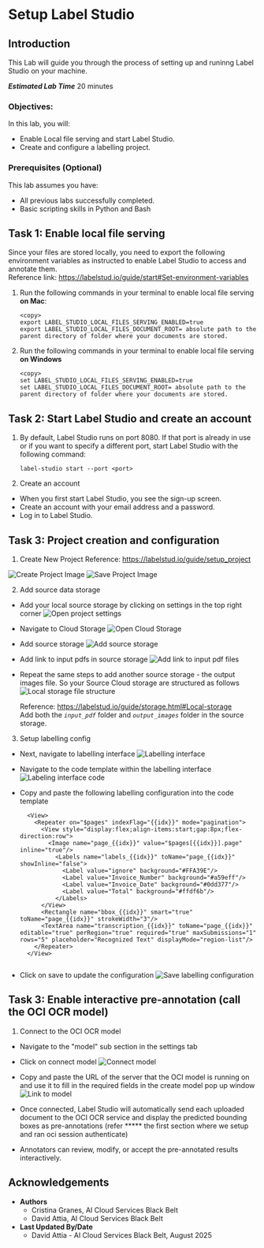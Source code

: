 # Setup Label Studio

## Introduction

This Lab will guide you through the process of setting up and runinng Label Studio on your machine.

***Estimated Lab Time*** 20 minutes


### Objectives:

In this lab, you will:
* Enable Local file serving and start Label Studio.
* Create and configure a labelling project.

### Prerequisites (Optional)

This lab assumes you have:
* All previous labs successfully completed.
* Basic scripting skills in Python and Bash


## Task 1: Enable local file serving
Since your files are stored locally, you need to export the following environment variables as instructed to enable Label Studio to access and annotate them. 
</br>
Reference link: https://labelstud.io/guide/start#Set-environment-variables 

1. Run the following commands in your terminal to enable local file serving **on Mac**:

    ```
    <copy>
    export LABEL_STUDIO_LOCAL_FILES_SERVING_ENABLED=true 
    export LABEL_STUDIO_LOCAL_FILES_DOCUMENT_ROOT= absolute path to the parent directory of folder where your documents are stored.

    ```

2. Run the following commands in your terminal to enable local file serving **on Windows**

    ```
    <copy>
    set LABEL_STUDIO_LOCAL_FILES_SERVING_ENABLED=true 
    set LABEL_STUDIO_LOCAL_FILES_DOCUMENT_ROOT= absolute path to the parent directory of folder where your documents are stored.

    ```

## Task 2: Start Label Studio and create an account


1. By default, Label Studio runs on port 8080. If that port is already in use or if you want to specify a different port, start Label Studio with the following command:
    ```
    label-studio start --port <port> 
    ```

2. Create an account
  - When you first start Label Studio, you see the sign-up screen. 
  - Create an account with your email address and a password. 
  - Log in to Label Studio. 


## Task 3: Project creation and configuration

1. Create New Project
Reference: https://labelstud.io/guide/setup_project 

  ![Create Project Image](images/create-project.png)
  ![Save Project Image](images/save-project.png)


2. Add source data storage
- Add your local source storage by clicking on settings in the top right corner
  ![Open project settings](images/settings-ls.png)
- Navigate to Cloud Storage 
  ![Open Cloud Storage](images/cloud-storage-ls.png)
- Add source storage
  ![Add source storage](images/source-storage.png)
- Add link to input pdfs in source storage 
  ![Add link to input pdf files](images/input-pdf-path.png)
- Repeat the same steps to add another source storage - the output images file. So your Source Cloud storage 
  are structured as follows
  ![Local storage file structure](images/local-storage-files.png)

  Reference: https://labelstud.io/guide/storage.html#Local-storage 
  </br>
  Add both the *`input_pdf`* folder and *`output_images`* folder in the source storage.


3. Setup labelling config

- Next, navigate to labelling interface 
  ![Labelling interface](images/labeling-interface.png)

- Navigate to the code template within the labelling interface
  ![Labeling interface code](images/labelling-code.png)

- Copy and paste the following labelling configuration into the code template
  
    ```
      <View>
        <Repeater on="$pages" indexFlag="{{idx}}" mode="pagination">
          <View style="display:flex;align-items:start;gap:8px;flex-direction:row">
            <Image name="page_{{idx}}" value="$pages[{{idx}}].page" inline="true"/>
              <Labels name="labels_{{idx}}" toName="page_{{idx}}" showInline="false">
                <Label value="ignore" background="#FFA39E"/>
                <Label value="Invoice_Number" background="#a59eff"/>
                <Label value="Invoice_Date" background="#0dd377"/>
                <Label value="Total" background="#ffdf6b"/>
              </Labels>
          </View>
          <Rectangle name="bbox_{{idx}}" smart="true" toName="page_{{idx}}" strokeWidth="3"/>
          <TextArea name="transcription_{{idx}}" toName="page_{{idx}}" editable="true" perRegion="true" required="true" maxSubmissions="1" rows="5" placeholder="Recognized Text" displayMode="region-list"/>
        </Repeater>
      </View> 
      
    ```

- Click on save to update the configuration
  ![Save labelling configuration](images/save-configuration.png)

## Task 3: Enable interactive pre-annotation (call the OCI OCR model)

1. Connect to the OCI OCR model 
- Navigate to the "model" sub section in the settings tab 
- Click on connect model 
  ![Connect model](images/connect-model.png)

- Copy and paste the URL of the server that the OCI model is running on and use it to fill in the required fields in the create model pop up window 
  ![Link to model](images/url-connect-model.png)

- Once connected, Label Studio will automatically send each uploaded document to the OCI OCR service and display the predicted bounding boxes as pre-annotations (refer ***** the first section where we setup and ran oci session authenticate)
- Annotators can review, modify, or accept the pre-annotated results interactively. 


## Acknowledgements
* **Authors** 
    - Cristina Granes, AI Cloud Services Black Belt
    - David Attia, AI Cloud Services Black Belt
* **Last Updated By/Date** 
    - David Attia - AI Cloud Services Black Belt, August 2025
